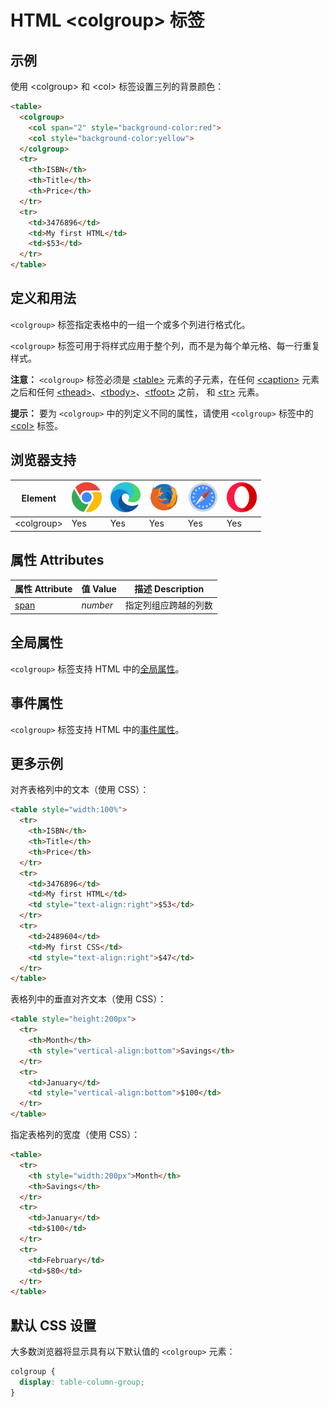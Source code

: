 HTML \<colgroup> 标签
===

## 示例

使用 \<colgroup> 和 \<col> 标签设置三列的背景颜色：

```html idoc:preview
<table>
  <colgroup>
    <col span="2" style="background-color:red">
    <col style="background-color:yellow">
  </colgroup>
  <tr>
    <th>ISBN</th>
    <th>Title</th>
    <th>Price</th>
  </tr>
  <tr>
    <td>3476896</td>
    <td>My first HTML</td>
    <td>$53</td>
  </tr>
</table>
```

## 定义和用法

`<colgroup>` 标签指定表格中的一组一个或多个列进行格式化。

`<colgroup>` 标签可用于将样式应用于整个列，而不是为每个单元格、每一行重复样式。

**注意：** `<colgroup>` 标签必须是 [\<table>](./table.md) 元素的子元素，在任何 [\<caption>](./caption.md) 元素之后和任何 [\<thead>](./thead.md)、[\<tbody>](./tbody.md)、[\<tfoot>](./tfoot.md) 之前， 和 [\<tr>](./tr.md) 元素。

**提示：** 要为 `<colgroup>` 中的列定义不同的属性，请使用 `<colgroup>` 标签中的 [\<col>](./col.md) 标签。

## 浏览器支持

| Element  | ![chrome][1] | ![edge][2] | ![firefox][3] | ![safari][4] | ![opera][5] |
| --------- | --- | --- | --- | --- | --- |
| \<colgroup> | Yes | Yes | Yes | Yes | Yes |
<!--rehype:style=width: 100%; display: inline-table;-->

## 属性 Attributes

| 属性 Attribute | 值 Value | 描述 Description |
| ---- | ---- | ---- |
| [span](./colgroup_span.md) | *number* | 指定列组应跨越的列数 |
<!--rehype:style=width: 100%; display: inline-table;-->

## 全局属性

`<colgroup>` 标签支持 HTML 中的[全局属性](../reference/standardattributes.md)。

## 事件属性

`<colgroup>` 标签支持 HTML 中的[事件属性](../reference/eventattributes.md)。

## 更多示例

对齐表格列中的文本（使用 CSS）：

```html idoc:preview
<table style="width:100%">
  <tr>
    <th>ISBN</th>
    <th>Title</th>
    <th>Price</th>
  </tr>
  <tr>
    <td>3476896</td>
    <td>My first HTML</td>
    <td style="text-align:right">$53</td>
  </tr>
  <tr>
    <td>2489604</td>
    <td>My first CSS</td>
    <td style="text-align:right">$47</td>
  </tr>
</table>
```

表格列中的垂直对齐文本（使用 CSS）：

```html idoc:preview
<table style="height:200px">
  <tr>
    <th>Month</th>
    <th style="vertical-align:bottom">Savings</th>
  </tr>
  <tr>
    <td>January</td>
    <td style="vertical-align:bottom">$100</td>
  </tr>
</table>
```

指定表格列的宽度（使用 CSS）：

```html idoc:preview
<table>
  <tr>
    <th style="width:200px">Month</th>
    <th>Savings</th>
  </tr>
  <tr>
    <td>January</td>
    <td>$100</td>
  </tr>
  <tr>
    <td>February</td>
    <td>$80</td>
  </tr>
</table>
```

## 默认 CSS 设置

大多数浏览器将显示具有以下默认值的 `<colgroup>` 元素：

```css
colgroup {
  display: table-column-group;
}
```

[1]: ../assets/chrome.svg
[2]: ../assets/edge.svg
[3]: ../assets/firefox.svg
[4]: ../assets/safari.svg
[5]: ../assets/opera.svg